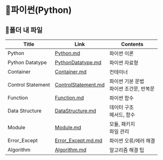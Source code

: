 # 📜파이썬(Python)



## 🛒폴더 내 파일

| Title           | Link                                     | Contents                |
| --------------- | ---------------------------------------- | ----------------------- |
| Python | [Python.md](./Python.md) | 파이썬 이론 |
| Python Datatype   | [PythonDatatype.md](./PythonDatatype.md)     | 파이썬 자료형                               |
| Container         | [Container.md](./Container.md)               | 컨테이너                                    |
| Control Statement | [ControlStatement.md](./ControlStatement.md) | 파이썬 기본 문법<br />파이썬 조건문, 반복문 |
| Function          | [Function.md](./Function.md)                 | 파이썬 함수                                 |
| Data Structure | [DataStructure.md](./DataStructure.md) | 데이터 구조<br /> 메서드, 함수 |
| Module | [Module.md](./Module.md) | 모듈, 패키지<br /> 파일 관리 |
| Error_Except | [Error_Except.md.md](./AlgoError_Except.mdrithm.md) | 파이썬 오류/에러 해결 |
| Algorithm | [Algorithm.md](./Algorithm.md) | 알고리즘 해결 팁 |